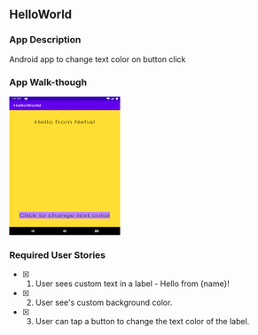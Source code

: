 ## HelloWorld

### App Description
Android app to change text color on button click

### App Walk-though

<img src="https://github.com/neha277/AndroidL/blob/main/giff.gif" width="200" height="250">

### Required User Stories
- [x] 1. User sees custom text in a label - Hello from {name}!
- [x] 2. User see's custom background color.
- [x] 3. User can tap a button to change the text color of the label.
